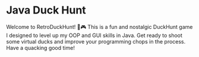 # Java Duck Hunt
Welcome to RetroDuckHunt! 🦆🎮 This is a fun and nostalgic DuckHunt game I designed to level up my OOP and GUI skills in Java. Get ready to shoot some virtual ducks and improve your programming chops in the process. Have a quacking good time!
